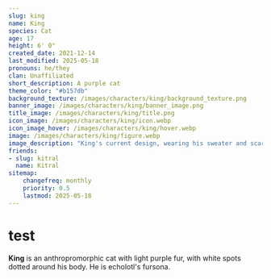 ```yaml
---
slug: king
name: King
species: Cat
age: 17
height: 6' 0"
created_date: 2021-12-14
last_modified: 2025-05-18
pronouns: he/they
clan: Unaffiliated
short_description: A purple cat
theme_color: "#b157db"
background_texture: /images/characters/king/background_texture.png
banner_image: /images/characters/king/banner_image.png
title_image: /images/characters/king/title.png
icon_image: /images/characters/king/icon.webp
icon_image_hover: /images/characters/king/hover.webp
image: /images/characters/king/figure.webp
image_description: "King's current design, wearing his sweater and scarf."
friends: 
- slug: kitral
  name: Kitral
sitemap:
    changefreq: monthly
    priority: 0.5
    lastmod: 2025-05-18
---
```


# test

**King** is an anthropromorphic cat with light purple fur, with white spots dotted around his body. He is echolotl's fursona.